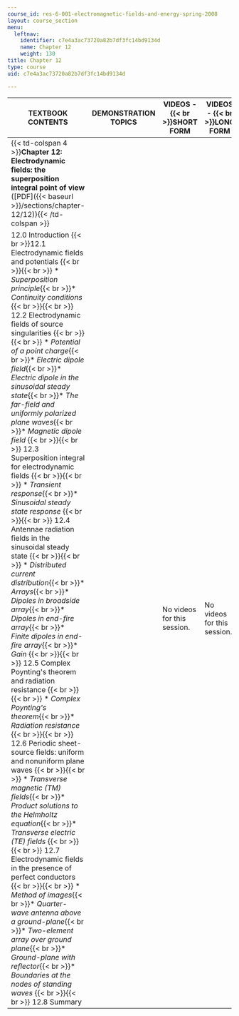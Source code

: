 ```yaml
---
course_id: res-6-001-electromagnetic-fields-and-energy-spring-2008
layout: course_section
menu:
  leftnav:
    identifier: c7e4a3ac73720a82b7df3fc14bd9134d
    name: Chapter 12
    weight: 130
title: Chapter 12
type: course
uid: c7e4a3ac73720a82b7df3fc14bd9134d

---
```


| TEXTBOOK CONTENTS | DEMONSTRATION TOPICS | VIDEOS -  {{< br >}}SHORT FORM | VIDEOS -  {{< br >}}LONG FORM |
| --- | --- | --- | --- |
| {{< td-colspan 4 >}}**Chapter 12: Electrodynamic fields: the superposition integral point of view** ([PDF]({{< baseurl >}}/sections/chapter-12/12)){{< /td-colspan >}} ||||
| 12.0 Introduction  {{< br >}}12.1 Electrodynamic fields and potentials {{< br >}}{{< br >}} *   _Superposition principle_{{< br >}}*   _Continuity conditions_ {{< br >}}{{< br >}} 12.2 Electrodynamic fields of source singularities {{< br >}}{{< br >}} *   _Potential of a point charge_{{< br >}}*   _Electric dipole field_{{< br >}}*   _Electric dipole in the sinusoidal steady state_{{< br >}}*   _The far-field and uniformly polarized plane waves_{{< br >}}*   _Magnetic dipole field_ {{< br >}}{{< br >}} 12.3 Superposition integral for electrodynamic fields {{< br >}}{{< br >}} *   _Transient response_{{< br >}}*   _Sinusoidal steady state response_ {{< br >}}{{< br >}} 12.4 Antennae radiation fields in the sinusoidal steady state {{< br >}}{{< br >}} *   _Distributed current distribution_{{< br >}}*   _Arrays_{{< br >}}*   _Dipoles in broadside array_{{< br >}}*   _Dipoles in end-fire array_{{< br >}}*   _Finite dipoles in end-fire array_{{< br >}}*   _Gain_ {{< br >}}{{< br >}} 12.5 Complex Poynting's theorem and radiation resistance {{< br >}}{{< br >}} *   _Complex Poynting's theorem_{{< br >}}*   _Radiation resistance_ {{< br >}}{{< br >}} 12.6 Periodic sheet-source fields: uniform and nonuniform plane waves {{< br >}}{{< br >}} *   _Transverse magnetic (TM) fields_{{< br >}}*   _Product solutions to the Helmholtz equation_{{< br >}}*   _Transverse electric (TE) fields_ {{< br >}}{{< br >}} 12.7 Electrodynamic fields in the presence of perfect conductors {{< br >}}{{< br >}} *   _Method of images_{{< br >}}*   _Quarter-wave antenna above a ground-plane_{{< br >}}*   _Two-element array over ground plane_{{< br >}}*   _Ground-plane with reflector_{{< br >}}*   _Boundaries at the nodes of standing waves_ {{< br >}}{{< br >}} 12.8 Summary | &nbsp; | No videos for this session. | No videos for this session.